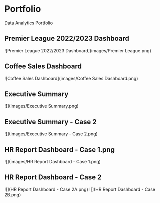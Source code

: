 # Portfolio
Data Analytics Portfolio

## Premier League 2022/2023 Dashboard
![Premier League 2022/2023 Dashboard](images/Premier League.png)
## Coffee Sales Dashboard
![Coffee Sales Dashboard](images/Coffee Sales Dashboard.png)
## Executive Summary
![](images/Executive Summary.png)
## Executive Summary - Case 2
![](images/Executive Summary - Case 2.png)
## HR Report Dashboard - Case 1.png
![](images/HR Report Dashboard - Case 1.png)
## HR Report Dashboard - Case 2
![](HR Report Dashboard - Case 2A.png)
![](HR Report Dashboard - Case 2B.png)

